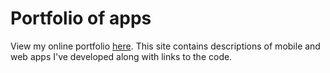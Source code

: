 Portfolio of apps
==========================

View my online portfolio [here](http://josephclaymiller.github.io/).
This site contains descriptions of mobile and web apps I've developed along with links to the code.
